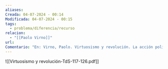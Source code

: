 ```yaml
---
aliases: 
Creada: 04-07-2024 - 00:14
Modificada: 04-07-2024 - 00:15
tags:
  - problema/diferencia/recurso
relacion:
  - "[[Paolo Virno]]"
url: 
Comentario: "En: Virno, Paolo. Virtuosismo y revolución. La acción política en la época del desencanto. Madrid: Traficantes de sueños, 2003. pp. 127-136. ISBN 8493298212"
---
```




![[Virtuosismo y revolución-TdS-117-126.pdf]]